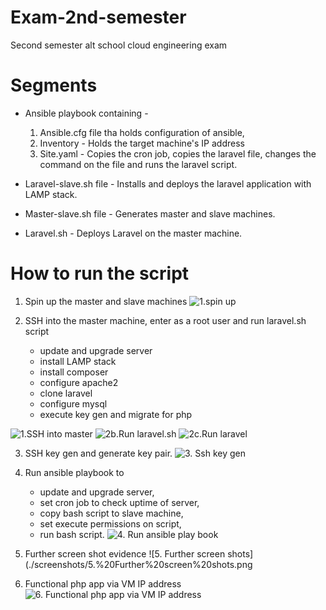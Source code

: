 # Exam-2nd-semester
Second semester alt school cloud engineering exam


# Segments

* Ansible playbook containing - 
    1. Ansible.cfg file tha holds configuration of ansible,
    2. Inventory - Holds the target machine's IP address
    3. Site.yaml - Copies the cron job, copies the laravel file, changes the command on the file and runs the laravel script.

* Laravel-slave.sh file - Installs and deploys the laravel application with LAMP stack.

* Master-slave.sh file - Generates master and slave machines.

* Laravel.sh - Deploys Laravel on the master machine.




# How to run the script

1. Spin up the master and slave machines
![1.spin up](./screenshots/1.%20spin%20up%20master%20and%20slave%20machines.png)


2. SSH into the master machine, enter as a root user and run laravel.sh script
    - update and upgrade server
    - install LAMP stack
    - install composer
    - configure apache2
    - clone laravel
    - configure mysql
    - execute key gen and migrate for php

![1.SSH into master](./screenshots/2a.%20ssh%20into%20the%20master%20machine.png)
![2b.Run laravel.sh](./screenshots/2b.%20run%20laravel.sh.png)
![2c.Run laravel](./screenshots/2c.%20run%20laravel.png)


    


3. SSH key gen and generate key pair.
![3. Ssh key gen](./screenshots/3.%20ssh%20key%20gen%20and%20pair.png)

4. Run ansible playbook to
    - update and upgrade server,
    - set cron job to check uptime of server,
    - copy bash script to slave machine,
    - set execute permissions on script,
    - run bash script.
![4. Run ansible play book](./screenshots/4a.%20run%20ansible.png)

5. Further screen shot evidence
![5. Further screen shots](./screenshots/5.%20Further%20screen%20shots.png

6. Functional php app via VM IP address
![6. Functional php app via VM IP address](./screenshots/6.%20Functional%20php%20app%20via%20VM%20IP%20address.png)
